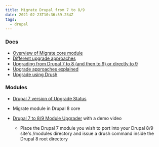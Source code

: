 ```yaml
---
title: Migrate Drupal from 7 to 8/9
date: 2021-02-23T10:36:59.234Z
tags:
  - drupal
---
```

### Docs

* [Overview of Migrate core module](https://www.drupal.org/docs/drupal-apis/migrate-api/migrate-api-overview)
* [Different upgrade approaches](https://www.drupal.org/docs/upgrading-drupal)
* [Upgrading from Drupal 7 to 8 (and then to 9) or directly to 9](https://www.drupal.org/docs/understanding-drupal/drupal-9-release-date-and-what-it-means/what-happens-to-drupal-7-now-that)
* [Upgrade approaches explained](https://www.drupal.org/docs/upgrading-drupal/choosing-the-upgrade-approach)
* [Upgrade using Drush](https://www.drupal.org/docs/upgrading-drupal/upgrade-using-drush)

### Modules  


* [Drupal 7 version of Upgrade Status](https://www.drupal.org/project/upgrade_status)
* Migrate module in Drupal 8 core
* [Drupal 7 to 8/9 Module Upgrader](https://www.drupal.org/project/drupalmoduleupgrader) with a demo video

  * Place the Drupal 7 module you wish to port into your Drupal 8/9 site's /modules directory and issue a drush command inside the Drupal 8 root directory